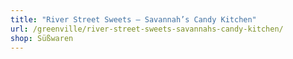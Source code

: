 ```yaml
---
title: "River Street Sweets – Savannah’s Candy Kitchen"
url: /greenville/river-street-sweets-savannahs-candy-kitchen/
shop: Süßwaren
---
```

